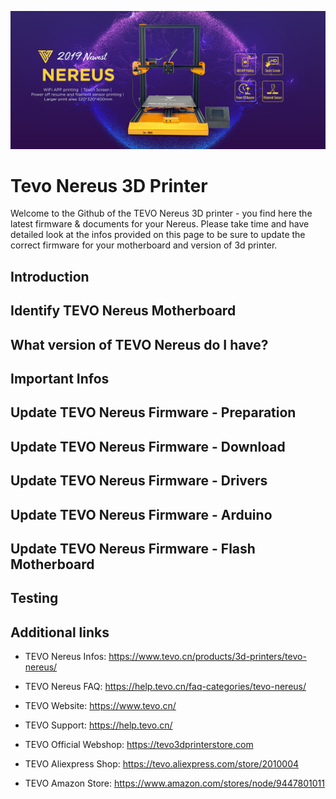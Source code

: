 ![tevo3d](img/tevo-nereus-banner-01.jpg)
# Tevo Nereus 3D Printer

Welcome to the Github of the TEVO Nereus 3D printer - you find here the latest firmware & documents for your Nereus. Please take time and have detailed look at the infos provided on this page to be sure to update the correct firmware for your motherboard and version of 3d printer.




## Introduction 


## Identify TEVO Nereus Motherboard 


## What version of TEVO Nereus do I have? 


## Important Infos


## Update TEVO Nereus Firmware - Preparation


## Update TEVO Nereus Firmware - Download


## Update TEVO Nereus Firmware - Drivers


## Update TEVO Nereus Firmware - Arduino


## Update TEVO Nereus Firmware - Flash Motherboard


## Testing


## Additional links

- TEVO Nereus Infos: https://www.tevo.cn/products/3d-printers/tevo-nereus/
- TEVO Nereus FAQ: https://help.tevo.cn/faq-categories/tevo-nereus/

- TEVO Website: https://www.tevo.cn/
- TEVO Support: https://help.tevo.cn/

- TEVO Official Webshop: https://tevo3dprinterstore.com
- TEVO Aliexpress Shop: https://tevo.aliexpress.com/store/2010004
- TEVO Amazon Store: https://www.amazon.com/stores/node/9447801011

